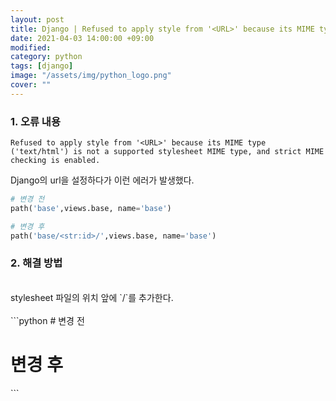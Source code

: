 ```yaml
---
layout: post
title: Django | Refused to apply style from '<URL>' because its MIME type
date: 2021-04-03 14:00:00 +09:00
modified: 
category: python
tags: [django]
image: "/assets/img/python_logo.png"
cover: ""
---
```


### 1. 오류 내용
```
Refused to apply style from '<URL>' because its MIME type ('text/html') is not a supported stylesheet MIME type, and strict MIME checking is enabled.
```

Django의 url을 설정하다가 이런 에러가 발생했다.<br>

```python
# 변경 전
path('base',views.base, name='base')

# 변경 후
path('base/<str:id>/',views.base, name='base')
```

### 2. 해결 방법
<br>
stylesheet 파일의 위치 앞에 `/`를 추가한다.<br>
<br>
```python
# 변경 전
<link rel="stylesheet" href="static/css/shared/style.css">

# 변경 후
<link rel="stylesheet" href="/static/css/shared/style.css">
```